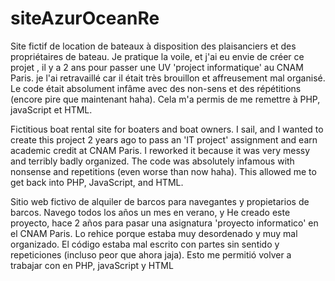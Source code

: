 # siteAzurOceanRe
Site fictif de location de bateaux à disposition des plaisanciers et des propriétaires de bateau.
Je pratique la voile, et j'ai eu envie de créer ce projet , il y a 2 ans pour passer une UV 'project informatique' au CNAM Paris.
je l'ai retravaillé car il était très brouillon et affreusement mal organisé. Le code était absolument infâme avec des non-sens et des répétitions (encore pire que maintenant haha).
Cela m'a permis de me remettre à PHP, javaScript et HTML.


Fictitious boat rental site for boaters and boat owners. 
I sail, and I wanted to create this project 2 years ago to pass an 'IT project' assignment and earn academic credit at CNAM Paris. I reworked it because it was very messy and terribly badly organized. The code was absolutely infamous with nonsense and repetitions (even worse than now haha). This allowed me to get back into PHP, JavaScript, and HTML.

Sitio web fictivo de alquiler de barcos para navegantes y propietarios de barcos.
Navego todos los años un mes en verano, y He creado este proyecto, hace 2 años para pasar una asignatura 'proyecto informatico' en el CNAM Paris.
Lo rehice porque estaba muy desordenado y muy mal organizado. El código estaba mal escrito con partes sin sentido y repeticiones (incluso peor que ahora jaja).
Esto me permitió volver a trabajar con en PHP, javaScript y HTML
